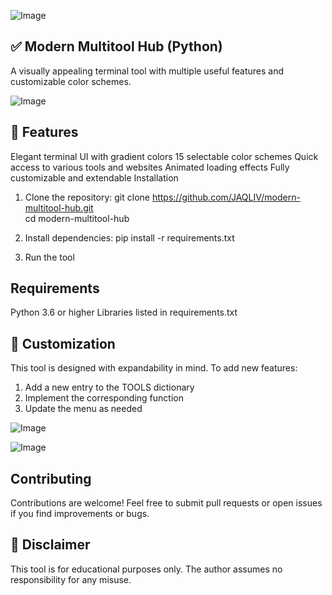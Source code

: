 ![Image](https://github.com/user-attachments/assets/4500340f-102a-4632-8ccb-c365e6ab4079)

##  ✅ Modern Multitool Hub (Python)
A visually appealing terminal tool with multiple useful features and customizable color schemes.

![Image](https://github.com/user-attachments/assets/4500340f-102a-4632-8ccb-c365e6ab4079)

## 🔧 Features
Elegant terminal UI with gradient colors
15 selectable color schemes
Quick access to various tools and websites
Animated loading effects
Fully customizable and extendable
Installation

1. Clone the repository:
git clone https://github.com/JAQLIV/modern-multitool-hub.git  
cd modern-multitool-hub  

2. Install dependencies:
pip install -r requirements.txt

3. Run the tool

##  Requirements

Python 3.6 or higher
Libraries listed in requirements.txt

##  🎨 Customization

This tool is designed with expandability in mind. To add new features:

1. Add a new entry to the TOOLS dictionary
2. Implement the corresponding function
3. Update the menu as needed


![Image](https://github.com/user-attachments/assets/c68647d8-fe3a-43fa-9ca7-0991e5fd7208)

![Image](https://github.com/user-attachments/assets/cd5fa35a-85d5-46ae-bf35-ba03a471af23)

##  Contributing

Contributions are welcome! Feel free to submit pull requests or open issues if you find improvements or bugs.


## 📜 Disclaimer

This tool is for educational purposes only. The author assumes no responsibility for any misuse.
